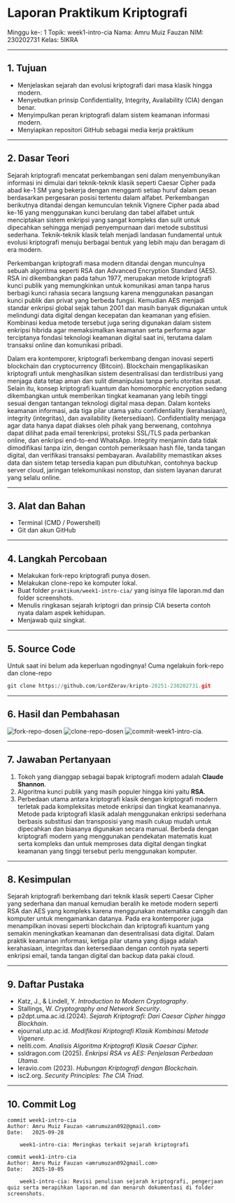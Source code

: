 # Laporan Praktikum Kriptografi
Minggu ke-: 1
Topik: week1-intro-cia
Nama: Amru Muiz Fauzan
NIM: 230202731
Kelas: 5IKRA

---

## 1. Tujuan
- Menjelaskan sejarah dan evolusi kriptografi dari masa klasik hingga modern.
- Menyebutkan prinsip Confidentiality, Integrity, Availability (CIA) dengan benar.
- Menyimpulkan peran kriptografi dalam sistem keamanan informasi modern.
- Menyiapkan repositori GitHub sebagai media kerja praktikum

---

## 2. Dasar Teori
Sejarah kriptografi mencatat perkembangan seni dalam menyembunyikan informasi ini dimulai dari teknik-teknik klasik seperti Caesar Cipher pada abad ke-1 SM yang bekerja dengan mengganti setiap huruf dalam pesan berdasarkan pergesaran posisi tertentu dalam alfabet. Perkembangan berikutnya ditandai dengan kemunculan teknik Vignere Cipher pada abad ke-16 yang menggunakan kunci berulang dan tabel alfabet untuk menciptakan sistem enkripsi yang sangat kompleks dan sulit untuk dipecahkan sehingga menjadi penyempurnaan dari metode substitusi sederhana. Teknik-teknik klasik telah menjadi landasan fundamental untuk evolusi kriptografi menuju berbagai bentuk yang lebih maju dan beragam di era modern.

Perkembangan kriptografi masa modern ditandai dengan munculnya sebuah algoritma seperti RSA dan Advanced Encryption Standard (AES). RSA ini dikembangkan pada tahun 1977, merupakan metode kriptografi kunci publik yang memungkinkan untuk komunikasi aman tanpa harus berbagi kunci rahasia secara langsung karena menggunakan pasangan kunci publik dan privat yang berbeda fungsi. Kemudian AES menjadi standar enkripsi global sejak tahun 2001 dan masih banyak digunakan untuk melindungi data digital dengan kecepatan dan keamanan yang efisien. Kombinasi kedua metode tersebut juga sering digunakan dalam sistem enkripsi hibrida agar memaksimalkan keamanan serta performa agar terciptanya fondasi teknologi keamanan digital saat ini, terutama dalam transaksi online dan komunikasi pribadi.

Dalam era kontemporer, kriptografi berkembang dengan inovasi seperti blockchain dan cryptocurrency (Bitcoin). Blockchain mengaplikasikan kriptografi untuk menghasilkan sistem desentralisasi dan terdistribusi yang menjaga data tetap aman dan sulit dimanipulasi tanpa perlu otoritas pusat. Selain itu, konsep kriptografi kuantum dan homomorphic encryption sedang dikembangkan untuk memberikan tingkat keamanan yang lebih tinggi sesuai dengan tantangan teknologi digital masa depan. Dalam konteks keamanan informasi, ada tiga pilar utama yaitu confidentiality (kerahasiaan), integrity (integritas), dan availability (ketersediaan). Confidentiality menjaga agar data hanya dapat diakses oleh pihak yang berwenang, contohnya dapat dilihat pada email terenkripsi, proteksi SSL/TLS pada perbankan online, dan enkripsi end-to-end WhatsApp. Integrity menjamin data tidak dimodifikasi tanpa izin, dengan contoh pemeriksaan hash file, tanda tangan digital, dan verifikasi transaksi pembayaran. Availability memastikan akses data dan sistem tetap tersedia kapan pun dibutuhkan, contohnya backup server cloud, jaringan telekomunikasi nonstop, dan sistem layanan darurat yang selalu online.

---

## 3. Alat dan Bahan
- Terminal (CMD / Powershell)
- Git dan akun GitHub  

---

## 4. Langkah Percobaan
- Melakukan fork-repo kriptografi punya dosen.
- Melakukan clone-repo ke komputer lokal.
- Buat folder `praktikum/week1-intro-cia/` yang isinya file laporan.md dan folder screenshots.
- Menulis ringkasan sejarah kriptogri dan prinsip CIA beserta contoh nyata dalam aspek kehidupan.
- Menjawab quiz singkat.

---

## 5. Source Code
Untuk saat ini belum ada keperluan ngodingnya! Cuma ngelakuin fork-repo dan clone-repo
```python
git clone https://github.com/LordZerav/kripto-20251-230202731.git
```

---

## 6. Hasil dan Pembahasan
![fork-repo-dosen](screenshots/create-fork-and-change-repo-name.png)
![clone-repo-dosen](screenshots/clone-repo-to-local.png)
![commit-week1-intro-cia](screenshots/commit-week1-intro-cia.png).

---

## 7. Jawaban Pertanyaan
1. Tokoh yang dianggap sebagai bapak kriptografi modern adalah **Claude Shannon**.
2. Algoritma kunci publik yang masih populer hingga kini yaitu **RSA**.
3. Perbedaan utama antara kriptografi klasik dengan kriptografi modern terletak pada kompleksitas metode enkripsi dan tingkat keamanannya. Metode pada kriptografi klasik adalah menggunakan enkripsi sederhana berbasis substitusi dan transposisi yang masih cukup mudah untuk dipecahkan dan biasanya digunakan secara manual. Berbeda dengan kriptografi modern yang menggunakan pendekatan matematis kuat serta kompleks dan untuk memproses data digital dengan tingkat keamanan yang tinggi tersebut perlu menggunakan komputer.

---

## 8. Kesimpulan
Sejarah kriptografi berkembang dari teknik klasik seperti Caesar Cipher yang sederhana dan manual kemudian beralih ke metode modern seperti RSA dan AES yang kompleks karena menggunakan matematika canggih dan komputer untuk mengamankan datanya. Pada era kontemporer juga menampilkan inovasi seperti blockchain dan kriptografi kuantum yang semakin meningkatkan keamanan dan desentralisasi data digital. Dalam praktik keamanan informasi, ketiga pilar utama yang dijaga adalah kerahasiaan, integritas dan ketersediaan dengan contoh nyata seperti enkripsi email, tanda tangan digital dan backup data pakai cloud.

---

## 9. Daftar Pustaka
- Katz, J., & Lindell, Y. *Introduction to Modern Cryptography*.  
- Stallings, W. *Cryptography and Network Security*. 
- p2dpt.uma.ac.id.(2024). _Sejarah Kriptografi: Dari Caesar Cipher hingga Blockhain_.
- ejournal.utp.ac.id. _Modifikasi Kriptografi Klasik Kombinasi Metode Vigenere._
- neliti.com. _Analisis Algoritma Kriptografi Klasik Caesar Cipher._
- ssldragon.com (2025). _Enkripsi RSA vs AES: Penjelasan Perbedaan Utama._
- Ieravio.com (2023). _Hubungan Kriptografi dengan Blockchain._
- isc2.org. _Security Principles: The CIA Triad._

---

## 10. Commit Log
```
commit week1-intro-cia
Author: Amru Muiz Fauzan <amrumuzan092@gmail.com>
Date:   2025-09-28

    week1-intro-cia: Meringkas terkait sejarah kriptografi

commit week1-intro-cia
Author: Amru Muiz Fauzan <amrumuzan092gmail.com>
Date:   2025-10-05

    week1-intro-cia: Revisi penulisan sejarah kriptografi, pengerjaan quiz serta merapihkan laporan.md dan menaruh dokumentasi di folder screenshots.
```
